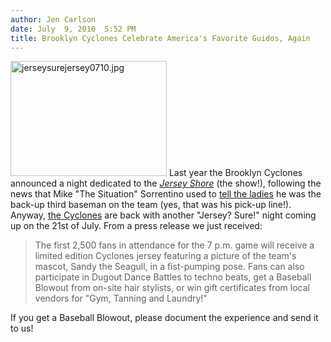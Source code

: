 ```yaml
---
author: Jen Carlson
date: July  9, 2010  5:52 PM
title: Brooklyn Cyclones Celebrate America's Favorite Guidos, Again
---
```


<p><span class="mt-enclosure mt-enclosure-image" style="display: inline;"> <img alt="jerseysurejersey0710.jpg" src="https://web.archive.org/web/20110627144046im_/http://gothamist.com/attachments/arts_jen/jerseysurejersey0710.jpg" width="250" height="184" class="image-right"> </span>Last year the Brooklyn Cyclones announced a night dedicated to the <a href="https://web.archive.org/web/20110627144046/http://gothamist.com/tags/jerseyshore"><em>Jersey Shore</em></a> (the show!), following the news that Mike &quot;The Situation&quot; Sorrentino used to <a href="https://web.archive.org/web/20110627144046/http://gothamist.com/2010/01/28/brooklyn_has_a_situation.php">tell the ladies</a> he was the back-up third baseman on the team (yes, that was his pick-up line!). Anyway, <a href="https://web.archive.org/web/20110627144046/http://www.brooklyncyclones.com/">the Cyclones</a> are back with another &quot;Jersey? Sure!&quot; night coming up on the 21st of July.  From a press release we just received:</p><blockquote>The first 2,500 fans in attendance for the 7 p.m. game will receive a limited edition Cyclones jersey featuring a picture of the team&apos;s mascot, Sandy the Seagull, in a fist-pumping pose.  Fans can also participate in Dugout Dance Battles to techno beats, get a Baseball Blowout from on-site hair stylists, or win gift certificates from local vendors for &quot;Gym, Tanning and Laundry!&quot;</blockquote>If you get a Baseball Blowout, please document the experience and send it to us!<p></p>